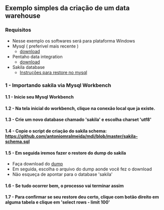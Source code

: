 ## Exemplo simples da criação de um data warehouse

### Requisitos
- Nesse exemplo os softwares será para plataforma Windows
- Mysql ( preferivel mais recente )
  -  [download](https://dev.mysql.com/downloads/windows/)
- Pentaho data integration
  - [download](https://community.hitachivantara.com/docs/DOC-1009855-data-integration-kettle)
- Sakila database
  - [Instruções para restore no mysql](https://dev.mysql.com/doc/sakila/en/)

### 1 - Importando sakila via Mysql Workbench

#### 1.1 - Inicie seu Mysql Workbench
#### 1.2 - Na tela inicial do workbench, clique na conexão local que ja existe.
#### 1.3 - Crie um novo database chamado 'sakila' e escolha charset 'utf8'
#### 1.4 - Copie o script de criação do sakila schema: https://github.com/antoniomralmeida/mdi/blob/master/sakila-schema.sql
#### 1.5 - Em seguida iremos fazer o restore do dump do sakila
  - Faça download do [dump](https://raw.githubusercontent.com/antoniomralmeida/mdi/master/sakila-data.sql)
  - Em seguida, escolha o arquivo do dump aonde você fez o download
  - Não esqueça de apontar para o database 'sakila'
#### 1.6 - Se tudo ocorrer bem, o processo vai terminar assim
#### 1.7 - Para confirmar se seu restore deu certo, clique com botão direito em alguma tabela e clique em 'select rows - limit 100'
